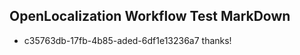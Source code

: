 ## OpenLocalization Workflow Test MarkDown
* c35763db-17fb-4b85-aded-6df1e13236a7 
thanks!<!--HONumber=Mar16_HO2-->
